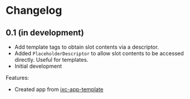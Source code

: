# Changelog

## 0.1 (in development)
  * Add template tags to obtain slot contents via a descriptor.
  * Added `PlaceholderDescriptor` to allow slot contents to be accessed
   directly. Useful for templates.
  * Initial development

Features:

  * Created app from [ixc-app-template]

[ixc-app-template]: https://github.com/ixc/ixc-app-template/
